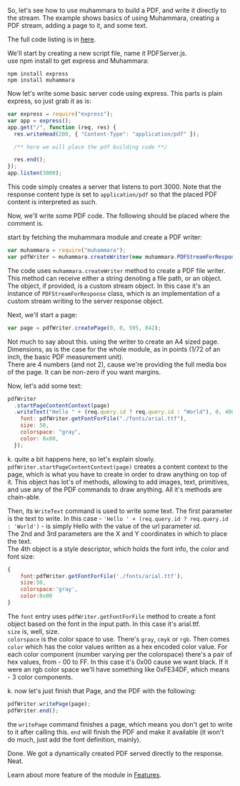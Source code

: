 So, let's see how to use muhammara to build a PDF, and write it directly to the stream.
The example shows basics of using Muhammara, creating a PDF stream, adding a page to it, and some text.

The full code listing is in [here](../samples/PDFServer.js).

We'll start by creating a new script file, name it PDFServer.js.  
use npm install to get express and Muhammara:

    npm install express
    npm install muhammara

Now let's write some basic server code using express. This parts is plain express, so just grab it as is:

```javascript
var express = require("express");
var app = express();
app.get("/", function (req, res) {
  res.writeHead(200, { "Content-Type": "application/pdf" });

  /** here we will place the pdf building code **/

  res.end();
});
app.listen(3000);
```

This code simply creates a server that listens to port 3000. Note that the response content type is set to `application/pdf` so that the placed PDF content is interpreted as such.

Now, we'll write some PDF code. The following should be placed where the comment is.

start by fetching the muhammara module and create a PDF writer:

```javascript
var muhammara = require("muhammara");
var pdfWriter = muhammara.createWriter(new muhammara.PDFStreamForResponse(res));
```

The code uses `muhammara.createWriter` method to create a PDF file writer. This method can receive either a string denoting a file path, or an object. The object, if provided, is a custom stream object. In this case it's an instance of `PDFStreamForResponse` class, which is an implementation of a custom stream writing to the server response object.

Next, we'll start a page:

```javascript
var page = pdfWriter.createPage(0, 0, 595, 842);
```

Not much to say about this. using the writer to create an A4 sized page. Dimensions, as is the case for the whole module, as in points (1/72 of an inch, the basic PDF measurement unit).  
There are 4 numbers (and not 2), cause we're providing the full media box of the page. It can be non-zero if you want margins.

Now, let's add some text:

```javascript
pdfWriter
  .startPageContentContext(page)
  .writeText("Hello " + (req.query.id ? req.query.id : "World"), 0, 400, {
    font: pdfWriter.getFontForFile("./fonts/arial.ttf"),
    size: 50,
    colorspace: "gray",
    color: 0x00,
  });
```

k. quite a bit happens here, so let's explain slowly.  
`pdfWriter.startPageContentContext(page)` creates a content context to the page, which is what you have to create in order to draw anything on top of it. This object has lot's of methods, allowing to add images, text, primitives, and use any of the PDF commands to draw anything. All it's methods are chain-able.

Then, its `WriteText` command is used to write some text.
The first parameter is the text to write. In this case - `'Hello ' + (req.query.id ? req.query.id : 'World')` - is simply Hello with the value of the url parameter _id_.  
The 2nd and 3rd parameters are the X and Y coordinates in which to place the text.  
The 4th object is a style descriptor, which holds the font info, the color and font size:

```javascript
{
    font:pdfWriter.getFontForFile('./fonts/arial.ttf'),
    size:50,
    colorspace:'gray',
    color:0x00
}
```

The `font` entry uses `pdfWriter.getFontForFile` method to create a font object based on the font in the input path. In this case it's arial.ttf.  
`size` is, well, size.  
`colorspace` is the color space to use. There's `gray`, `cmyk` or `rgb`. Then comes `color` which has the color values written as a hex encoded color value. For each color component (number varying per the colorspace) there's a pair of hex values, from - 00 to FF. In this case it's 0x00 cause we want black. If it were an rgb color space we'll have something like 0xFE34DF, which means - 3 color components.

k. now let's just finish that Page, and the PDF with the following:

```javascript
pdfWriter.writePage(page);
pdfWriter.end();
```

the `writePage` command finishes a page, which means you don't get to write to it after calling this. `end` will finish the PDF and make it available (it won't do much, just add the font definition, mainly).

Done. We got a dynamically created PDF served directly to the response. Neat.

Learn about more feature of the module in [Features](./Features.md).
